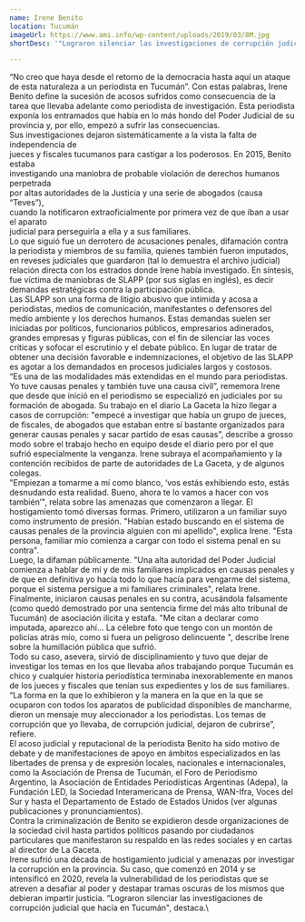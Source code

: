 ```yaml
---
name: Irene Benito
location: Tucumán
imageUrl: https://www.ami.info/wp-content/uploads/2019/03/8M.jpg
shortDesc: '"Lograron silenciar las investigaciones de corrupción judicial": persecución con SLAPP'

---
```


“No creo que haya desde el retorno de la democracia hasta aquí un ataque de esta naturaleza a un periodista en Tucumán”. Con estas palabras, Irene Benito define la sucesión de acosos sufridos como consecuencia de la tarea que llevaba adelante como periodista de investigación. Esta periodista exponía los entramados que había en lo más hondo del Poder Judicial de su provincia y, por ello, empezó a sufrir las consecuencias.\
Sus investigaciones dejaron sistemáticamente a la vista la falta de independencia de\
jueces y fiscales tucumanos para castigar a los poderosos. En 2015, Benito estaba\
investigando una maniobra de probable violación de derechos humanos perpetrada\
por altas autoridades de la Justicia y una serie de abogados (causa “Teves”),\
cuando la notificaron extraoficialmente por primera vez de que iban a usar el aparato\
judicial para perseguirla a ella y a sus familiares.\
Lo que siguió fue un derrotero de acusaciones penales, difamación contra la periodista y miembros de su familia, quienes también fueron imputados, en reveses judiciales que guardaron (tal lo demuestra el archivo judicial) relación directa con los estrados donde Irene había investigado. En síntesis, fue víctima de maniobras de SLAPP (por sus siglas en inglés), es decir demandas estratégicas contra la participación pública. \
Las SLAPP son una forma de litigio abusivo que intimida y acosa a periodistas, medios de comunicación, manifestantes o defensores del medio ambiente y los derechos humanos. Estas demandas suelen ser iniciadas por políticos, funcionarios públicos, empresarios adinerados, grandes empresas y figuras públicas, con el fin de silenciar las voces críticas y sofocar el escrutinio y el debate público. En lugar de tratar de obtener una decisión favorable e indemnizaciones, el objetivo de las SLAPP es agotar a los demandados en procesos judiciales largos y costosos.\
“Es una de las modalidades más extendidas en el mundo para periodistas. Yo tuve causas penales y también tuve una causa civil”, rememora Irene que desde que inició en el periodismo se especializó en judiciales por su formación de abogada. Su trabajo en el diario La Gaceta la hizo llegar a casos de corrupción: "empecé a investigar que había un grupo de jueces, de fiscales, de abogados que estaban entre sí bastante organizados para generar causas penales y sacar partido de esas causas", describe a grosso modo sobre el trabajo hecho en equipo desde el diario pero por el que sufrió especialmente la venganza. Irene subraya el acompañamiento y la contención recibidos de parte de autoridades de La Gaceta, y de algunos colegas.\
"Empiezan a tomarme a mí como blanco, ‘vos estás exhibiendo esto, estás desnudando esta realidad. Bueno, ahora te lo vamos a hacer con vos también’", relata sobre las amenazas que comenzaron a llegar. El hostigamiento tomó diversas formas. Primero, utilizaron a un familiar suyo como instrumento de presión. "Habían estado buscando en el sistema de causas penales de la provincia alguien con mi apellido", explica Irene. "Esta persona, familiar mío comienza a cargar con todo el sistema penal en su contra".\
Luego, la difaman públicamente. "Una alta autoridad del Poder Judicial comienza a hablar de mí y de mis familiares implicados en causas penales y de que en definitiva yo hacía todo lo que hacía para vengarme del sistema, porque el sistema persigue a mi familiares criminales", relata Irene.\
Finalmente, iniciaron causas penales en su contra, acusándola falsamente (como quedó demostrado por una sentencia firme del más alto tribunal de Tucumán) de asociación ilícita y estafa. "Me citan a declarar como imputada, aparezco ahí… La célebre foto que tengo con un montón de policías atrás mío, como si fuera un peligroso delincuente ", describe Irene sobre la humillación pública que sufrió.\
Todo su caso, asevera, sirvió de disciplinamiento y tuvo que dejar de investigar los temas en los que llevaba años trabajando porque Tucumán es chico y cualquier historia periodística terminaba inexorablemente en manos de los jueces y fiscales que tenían sus expedientes y los de sus familiares. “La forma en la que lo exhibieron y la manera en la que en la que se ocuparon con todos los aparatos de publicidad disponibles de mancharme, dieron un mensaje muy aleccionador a los periodistas. Los temas de corrupción que yo llevaba, de corrupción judicial, dejaron de cubrirse”, refiere.\
El acoso judicial y reputacional de la periodista Benito ha sido motivo de debate y de manifestaciones de apoyo en ámbitos especializados en las libertades de prensa y de expresión locales, nacionales e internacionales, como la Asociación de Prensa de Tucumán, el Foro de Periodismo Argentino, la Asociación de Entidades Periodísticas Argentinas (Adepa), la Fundación LED, la Sociedad Interamericana de Prensa, WAN-Ifra, Voces del Sur y hasta el Departamento de Estado de Estados Unidos (ver algunas publicaciones y pronunciamientos).\
Contra la criminalización de Benito se expidieron desde organizaciones de la sociedad civil hasta partidos políticos pasando por ciudadanos particulares que manifestaron su respaldo en las redes sociales y en cartas al director de La Gaceta.\
Irene sufrió una década de hostigamiento judicial y amenazas por investigar la corrupción en la provincia. Su caso, que comenzó en 2014 y se intensificó en 2020, revela la vulnerabilidad de los periodistas que se atreven a desafiar al poder y destapar tramas oscuras de los mismos que debieran impartir justicia. “Lograron silenciar las investigaciones de corrupción judicial que hacía en Tucumán", destaca.\